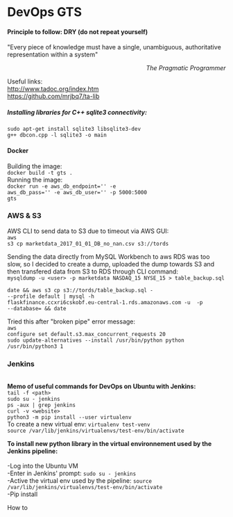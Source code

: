 # DevOps GTS

<h4>Principle to follow: DRY (do not repeat yourself)</h4>

"Every piece of knowledge must have a single, unambiguous, authoritative representation within a system"

<div align="right">
<i>The Pragmatic Programmer</i>
</div>



Useful links: </br>
http://www.tadoc.org/index.htm </br>
https://github.com/mrjbq7/ta-lib </br>



<h5>Installing libraries for C++ sqlite3 connectivity:</h5>
<code>sudo apt-get install sqlite3 libsqlite3-dev</code></br>
<code>g++ dbcon.cpp -l sqlite3 -o main</code>

#### Docker

Building the image:</br>
<code>docker build -t gts .</code>
</br>
Running the image:</br>
<code>docker run -e aws_db_endpoint='<DNS>' -e aws_db_pass='<password>' -e aws_db_user='<password>' -p 5000:5000 gts</code>


### AWS & S3

AWS CLI to send data to S3 due to timeout via AWS GUI:</br>
<code>aws s3 cp marketdata_2017_01_01_DB_no_nan.csv s3://tords</code>

Sending the data directly from MySQL Workbench to aws RDS was too slow, so I decided to create a dump, uploaded the dump towards S3 and then transfered data from S3 to RDS through CLI command:</br>
```mysqldump -u <user> -p marketdata NASDAQ_15 NYSE_15 > table_backup.sql```

<code>date && aws s3 cp s3://tords/table_backup.sql - --profile default | mysql -h flaskfinance.ccxri6cskobf.eu-central-1.rds.amazonaws.com -u <user> -p --database=<db name> && date</code>

Tried this after "broken pipe" error message:</br>
<code>aws configure set default.s3.max_concurrent_requests 20</code></br>
<code>sudo update-alternatives --install /usr/bin/python python /usr/bin/python3 1</code>

### Jenkins

</br>
<b>Memo of useful commands for DevOps on Ubuntu with Jenkins:</b></br>
<code>tail -f &ltpath&gt</code></br>
<code>sudo su - jenkins</code></br>
<code>ps -aux | grep jenkins</code></br>
<code>curl -v &ltwebsite&gt</code></br>
<code>python3 -m pip install --user virtualenv</code></br>
To create a new virtual env: <code>virtualenv test-venv</code></br>
<code>source /var/lib/jenkins/virtualenvs/test-env/bin/activate</code>
</br>

<b>To install new python library in the virtual environnement used by the Jenkins pipeline:</b></br>
</br>
-Log into the Ubuntu VM</br>
-Enter in Jenkins' prompt: <code>sudo su - jenkins</code></br>
-Active the virtual env used by the pipeline: <code>source /var/lib/jenkins/virtualenvs/test-env/bin/activate</code></br>
-Pip install


How to